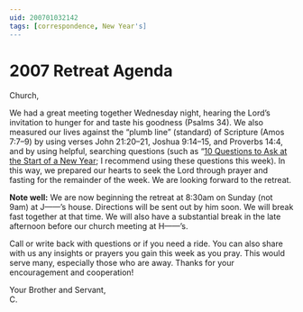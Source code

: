 ```yaml
---
uid: 200701032142
tags: [correspondence, New Year's]
---
```

  
# 2007 Retreat Agenda

Church,

We had a great meeting together Wednesday night, hearing the Lord’s invitation to hunger for and taste his goodness (Psalms 34). We also measured our lives against the “plumb line” (standard) of Scripture (Amos 7:7–9) by using verses John 21:20–21, Joshua 9:14–15, and Proverbs 14:4, and by using helpful, searching questions (such as “[10 Questions to Ask at the Start of a New Year](http://biblicalspirituality.org/10-questions-to-ask-at-the-start-of-a-new-year-or-on-your-birthday/); I recommend using these questions this week). In this way, we prepared our hearts to seek the Lord through prayer and fasting for the remainder of the week. We are looking forward to the retreat.

**Note well:** We are now beginning the retreat at 8:30am on Sunday (not 9am) at J——’s house. Directions will be sent out by him soon. We will break fast together at that time. We will also have a substantial break in the late afternoon before our church meeting at H——’s.

Call or write back with questions or if you need a ride. You can also share with us any insights or prayers you gain this week as you pray. This would serve many, especially those who are away. Thanks for your encouragement and cooperation!

Your Brother and Servant,  
C.

